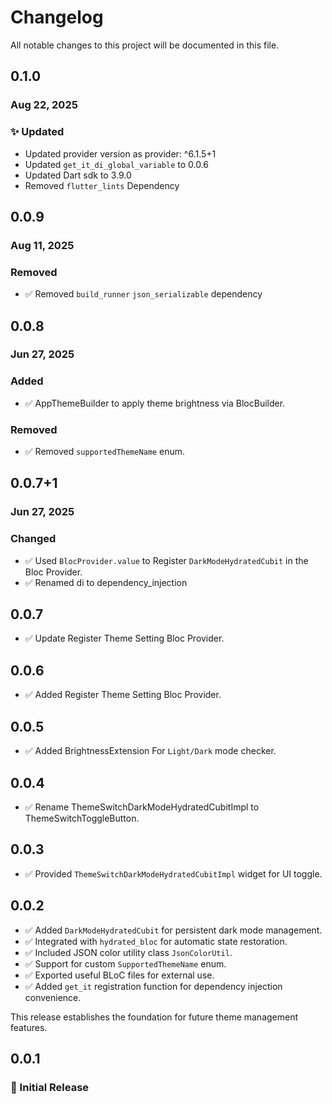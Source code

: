 # Changelog

All notable changes to this project will be documented in this file.

## 0.1.0

### Aug 22, 2025

### ✨ Updated

- Updated provider version as provider: ^6.1.5+1 
- Updated `get_it_di_global_variable` to 0.0.6
- Updated Dart sdk to 3.9.0
- Removed `flutter_lints` Dependency



## 0.0.9

### Aug 11, 2025

### Removed
- ✅ Removed `build_runner` `json_serializable` dependency

## 0.0.8 

### Jun 27, 2025

### Added
- ✅ AppThemeBuilder to apply theme brightness via BlocBuilder.

### Removed
- ✅ Removed `supportedThemeName` enum.

## 0.0.7+1

### Jun 27, 2025

### Changed
- ✅ Used `BlocProvider.value` to Register `DarkModeHydratedCubit` in the Bloc Provider.
- ✅ Renamed di to dependency_injection

## 0.0.7
- ✅ Update Register Theme Setting Bloc Provider.

## 0.0.6
- ✅ Added Register Theme Setting Bloc Provider.

## 0.0.5
- ✅ Added BrightnessExtension For `Light/Dark` mode checker.

## 0.0.4
- ✅ Rename ThemeSwitchDarkModeHydratedCubitImpl to ThemeSwitchToggleButton.

## 0.0.3
- ✅ Provided `ThemeSwitchDarkModeHydratedCubitImpl` widget for UI toggle.

## 0.0.2
- ✅ Added `DarkModeHydratedCubit` for persistent dark mode management.
- ✅ Integrated with `hydrated_bloc` for automatic state restoration.
- ✅ Included JSON color utility class `JsonColorUtil`.
- ✅ Support for custom `SupportedThemeName` enum.
- ✅ Exported useful BLoC files for external use.
- ✅ Added `get_it` registration function for dependency injection convenience.

This release establishes the foundation for future theme management features.


## 0.0.1
### 🎉 Initial Release

